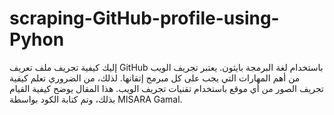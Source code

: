 # scraping-GitHub-profile-using-Pyhon
إليك كيفية تجريف ملف تعريف GitHub باستخدام لغة البرمجة بايثون. يعتبر تجريف الويب من أهم المهارات التي يجب على كل مبرمج إتقانها. لذلك، من الضروري تعلم كيفية تجريف الصور من أي موقع باستخدام تقنيات تجريف الويب. هذا المقال يوضح كيفية القيام بذلك، وتم كتابة الكود بواسطة MISARA Gamal.
